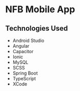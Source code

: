 # NFB Mobile App

## Technologies Used

- Android Studio
- Angular
- Capacitor
- Ionic
- MySQL
- SCSS
- Spring Boot
- TypeScript
- XCode